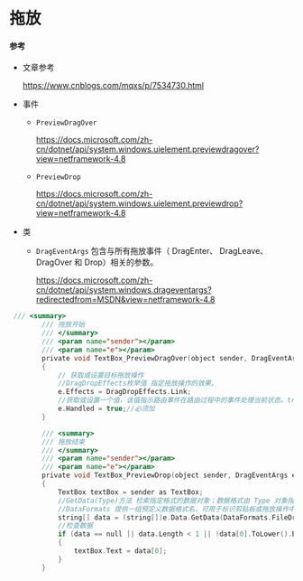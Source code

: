 # 拖放

#### 参考

- 文章参考

  https://www.cnblogs.com/mqxs/p/7534730.html

- 事件

  - `PreviewDragOver`

    https://docs.microsoft.com/zh-cn/dotnet/api/system.windows.uielement.previewdragover?view=netframework-4.8

  - `PreviewDrop`

    https://docs.microsoft.com/zh-cn/dotnet/api/system.windows.uielement.previewdrop?view=netframework-4.8

- 类

  - `DragEventArgs` 包含与所有拖放事件（ DragEnter、 DragLeave、 DragOver 和 Drop）相关的参数。

    https://docs.microsoft.com/zh-cn/dotnet/api/system.windows.drageventargs?redirectedfrom=MSDN&view=netframework-4.8

```c
 /// <summary>
        /// 拖放开始
        /// </summary>
        /// <param name="sender"></param>
        /// <param name="e"></param>
        private void TextBox_PreviewDragOver(object sender, DragEventArgs e)
        {
            // 获取或设置目标拖放操作
            //DragDropEffects枚举值 指定拖放操作的效果。
            e.Effects = DragDropEffects.Link;
            //获取或设置一个值，该值指示路由事件在路由过程中的事件处理当前状态。true表示已处理
            e.Handled = true;//必须加
        }

        /// <summary>
        /// 拖放结束
        /// </summary>
        /// <param name="sender"></param>
        /// <param name="e"></param>
        private void TextBox_PreviewDrop(object sender, DragEventArgs e)
        {
            TextBox textBox = sender as TextBox;
            //GetData(Type)方法 检索指定格式的数据对象；数据格式由 Type 对象指定。 
            //DataFormats 提供一组预定义数据格式名，可用于标识剪贴板或拖放操作中可用的数据格式。
            string[] data = (string[])e.Data.GetData(DataFormats.FileDrop); 
            //检查数据
            if (data == null || data.Length < 1 || !data[0].ToLower().EndsWith(".txt"))
            {
                textBox.Text = data[0];
            }
        }
```

